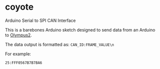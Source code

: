 # coyote

Arduino Serial to SPI CAN Interface

This is a barebones Arduino sketch designed to send data from an Arduino to [Olympus2](https://github.com/parrotmac/olympus2).

The data output is formatted as: `CAN_ID:FRAME_VALUE\n`

For example:

```
25:FFF0567B7B7BA6

```
